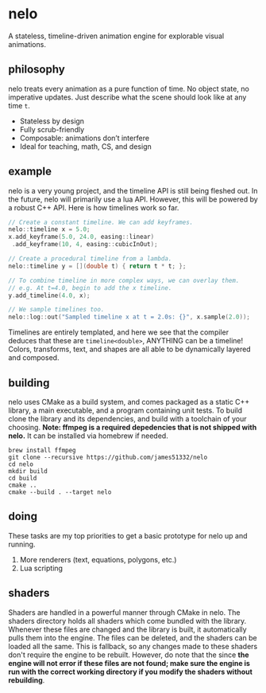 # nelo

A stateless, timeline-driven animation engine for explorable visual animations.

## philosophy

nelo treats every animation as a pure function of time. No object state, no imperative updates. Just describe what the scene should look like at any time `t`.

* Stateless by design
* Fully scrub-friendly
* Composable: animations don’t interfere
* Ideal for teaching, math, CS, and design

## example

nelo is a very young project, and the timeline API is still being fleshed out. In the future, nelo will primarily use a lua API. However, this will be powered by a robust C++ API. Here is how timelines work so far.

```cpp
// Create a constant timeline. We can add keyframes.
nelo::timeline x = 5.0;
x.add_keyframe(5.0, 24.0, easing::linear)
 .add_keyframe(10, 4, easing::cubicInOut);

// Create a procedural timeline from a lambda.
nelo::timeline y = [](double t) { return t * t; };

// To combine timeline in more complex ways, we can overlay them. 
// e.g. At t=4.0, begin to add the x timeline.
y.add_timeline(4.0, x);

// We sample timelines too.
nelo::log::out("Sampled timeline x at t = 2.0s: {}", x.sample(2.0));
```

Timelines are entirely templated, and here we see that the compiler deduces that these are `timeline<double>`, ANYTHING can be a timeline! Colors, transforms, text, and shapes are all able to be dynamically layered and composed.

## building

nelo uses CMake as a build system, and comes packaged as a static C++ library, a main executable, and a program containing unit tests. To build clone the library and its dependencies, and build with a toolchain of your choosing. **Note: ffmpeg is a required depedencies that is not shipped with nelo.** It can be installed via homebrew if needed.

```
brew install ffmpeg
git clone --recursive https://github.com/james51332/nelo
cd nelo
mkdir build
cd build
cmake ..
cmake --build . --target nelo
```

## doing

These tasks are my top priorities to get a basic prototype for nelo up and running.
1. More renderers (text, equations, polygons, etc.)
2. Lua scripting

## shaders

Shaders are handled in a powerful manner through CMake in nelo. The shaders directory holds all shaders which come bundled with the library. Whenever these files are changed and the library is built, it automatically pulls them into the engine. The files can be deleted, and the shaders can be loaded all the same. This is fallback, so any changes made to these shaders don't require the engine to be rebuilt. However, do note that the since **the engine will not error if these files are not found; make sure the engine is run with the correct working directory if you modify the shaders without rebuilding**.
